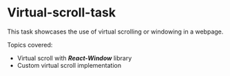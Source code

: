 # Virtual-scroll-task
This task showcases the use of virtual scrolling or windowing in a webpage.

Topics covered:
- Virtual scroll with ***React-Window*** library
- Custom virtual scroll implementation
